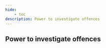 ```yaml
---
hide:
    - toc
description: Power to investigate offences
---
```


## Power to investigate offences
